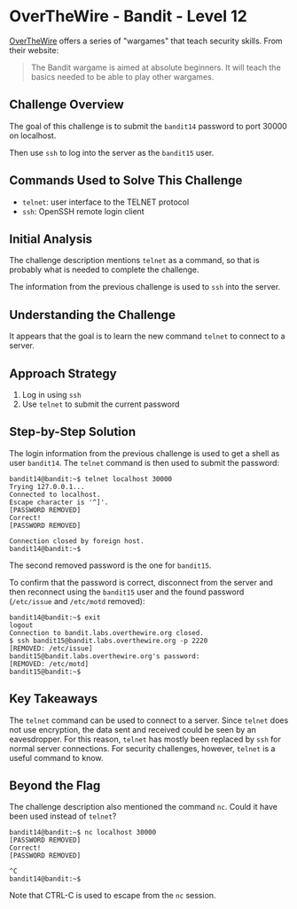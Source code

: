 # OverTheWire - Bandit - Level 12

[OverTheWire](https://overthewire.org) offers a series of "wargames" that teach
security skills. From their website:

> The Bandit wargame is aimed at absolute beginners. It will teach the basics
> needed to be able to play other wargames.

## Challenge Overview

The goal of this challenge is to submit the `bandit14` password to port 30000 on
localhost.

Then use `ssh` to log into the server as the `bandit15` user.

## Commands Used to Solve This Challenge

- `telnet`: user interface to the TELNET protocol
- `ssh`: OpenSSH remote login client

## Initial Analysis

The challenge description mentions `telnet` as a command, so that is probably
what is needed to complete the challenge.

The information from the previous challenge is used to `ssh` into the server.

## Understanding the Challenge

It appears that the goal is to learn the new command `telnet` to connect to a
server.

## Approach Strategy

1. Log in using `ssh`
1. Use `telnet` to submit the current password

## Step-by-Step Solution

The login information from the previous challenge is used to get a shell as user
`bandit14`. The `telnet` command is then used to submit the password:

```
bandit14@bandit:~$ telnet localhost 30000
Trying 127.0.0.1...
Connected to localhost.
Escape character is '^]'.
[PASSWORD REMOVED]
Correct!
[PASSWORD REMOVED]

Connection closed by foreign host.
bandit14@bandit:~$
```

The second removed password is the one for `bandit15`.

To confirm that the password is correct, disconnect from the server and then
reconnect using the `bandit15` user and the found password (`/etc/issue` and
`/etc/motd` removed):

```
bandit14@bandit:~$ exit
logout
Connection to bandit.labs.overthewire.org closed.
$ ssh bandit15@bandit.labs.overthewire.org -p 2220
[REMOVED: /etc/issue]
bandit15@bandit.labs.overthewire.org's password:
[REMOVED: /etc/motd]
bandit15@bandit:~$
```

## Key Takeaways

The `telnet` command can be used to connect to a server. Since `telnet` does not
use encryption, the data sent and received could be seen by an eavesdropper. For
this reason, `telnet` has mostly been replaced by `ssh` for normal server
connections. For security challenges, however, `telnet` is a useful command to
know.

## Beyond the Flag

The challenge description also mentioned the command `nc`. Could it have been
used instead of `telnet`?

```
bandit14@bandit:~$ nc localhost 30000
[PASSWORD REMOVED]
Correct!
[PASSWORD REMOVED]

^C
bandit14@bandit:~$
```

Note that CTRL-C is used to escape from the `nc` session.
